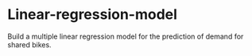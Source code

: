 # Linear-regression-model
Build a multiple linear regression model for the prediction of demand for shared bikes. 
